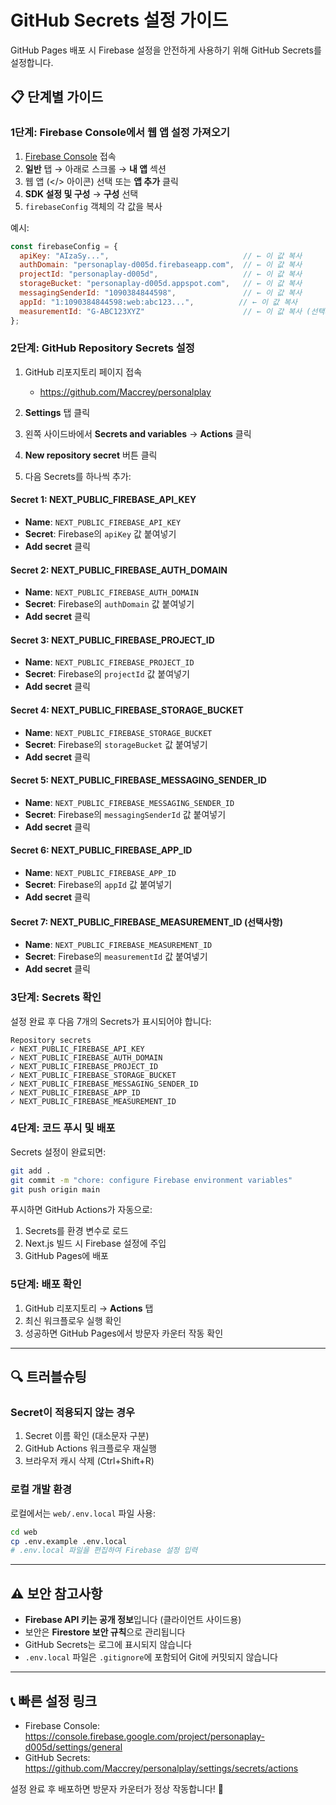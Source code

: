 # GitHub Secrets 설정 가이드

GitHub Pages 배포 시 Firebase 설정을 안전하게 사용하기 위해 GitHub Secrets를 설정합니다.

## 📋 단계별 가이드

### 1단계: Firebase Console에서 웹 앱 설정 가져오기

1. [Firebase Console](https://console.firebase.google.com/project/personaplay-d005d/settings/general) 접속
2. **일반** 탭 → 아래로 스크롤 → **내 앱** 섹션
3. 웹 앱 (</> 아이콘) 선택 또는 **앱 추가** 클릭
4. **SDK 설정 및 구성** → **구성** 선택
5. `firebaseConfig` 객체의 각 값을 복사

예시:
```javascript
const firebaseConfig = {
  apiKey: "AIzaSy...",                              // ← 이 값 복사
  authDomain: "personaplay-d005d.firebaseapp.com",  // ← 이 값 복사
  projectId: "personaplay-d005d",                   // ← 이 값 복사
  storageBucket: "personaplay-d005d.appspot.com",   // ← 이 값 복사
  messagingSenderId: "1090384844598",               // ← 이 값 복사
  appId: "1:1090384844598:web:abc123...",          // ← 이 값 복사
  measurementId: "G-ABC123XYZ"                      // ← 이 값 복사 (선택사항)
};
```

### 2단계: GitHub Repository Secrets 설정

1. GitHub 리포지토리 페이지 접속
   - https://github.com/Maccrey/personalplay

2. **Settings** 탭 클릭

3. 왼쪽 사이드바에서 **Secrets and variables** → **Actions** 클릭

4. **New repository secret** 버튼 클릭

5. 다음 Secrets를 하나씩 추가:

#### Secret 1: NEXT_PUBLIC_FIREBASE_API_KEY
- **Name**: `NEXT_PUBLIC_FIREBASE_API_KEY`
- **Secret**: Firebase의 `apiKey` 값 붙여넣기
- **Add secret** 클릭

#### Secret 2: NEXT_PUBLIC_FIREBASE_AUTH_DOMAIN
- **Name**: `NEXT_PUBLIC_FIREBASE_AUTH_DOMAIN`
- **Secret**: Firebase의 `authDomain` 값 붙여넣기
- **Add secret** 클릭

#### Secret 3: NEXT_PUBLIC_FIREBASE_PROJECT_ID
- **Name**: `NEXT_PUBLIC_FIREBASE_PROJECT_ID`
- **Secret**: Firebase의 `projectId` 값 붙여넣기
- **Add secret** 클릭

#### Secret 4: NEXT_PUBLIC_FIREBASE_STORAGE_BUCKET
- **Name**: `NEXT_PUBLIC_FIREBASE_STORAGE_BUCKET`
- **Secret**: Firebase의 `storageBucket` 값 붙여넣기
- **Add secret** 클릭

#### Secret 5: NEXT_PUBLIC_FIREBASE_MESSAGING_SENDER_ID
- **Name**: `NEXT_PUBLIC_FIREBASE_MESSAGING_SENDER_ID`
- **Secret**: Firebase의 `messagingSenderId` 값 붙여넣기
- **Add secret** 클릭

#### Secret 6: NEXT_PUBLIC_FIREBASE_APP_ID
- **Name**: `NEXT_PUBLIC_FIREBASE_APP_ID`
- **Secret**: Firebase의 `appId` 값 붙여넣기
- **Add secret** 클릭

#### Secret 7: NEXT_PUBLIC_FIREBASE_MEASUREMENT_ID (선택사항)
- **Name**: `NEXT_PUBLIC_FIREBASE_MEASUREMENT_ID`
- **Secret**: Firebase의 `measurementId` 값 붙여넿기
- **Add secret** 클릭

### 3단계: Secrets 확인

설정 완료 후 다음 7개의 Secrets가 표시되어야 합니다:

```
Repository secrets
✓ NEXT_PUBLIC_FIREBASE_API_KEY
✓ NEXT_PUBLIC_FIREBASE_AUTH_DOMAIN
✓ NEXT_PUBLIC_FIREBASE_PROJECT_ID
✓ NEXT_PUBLIC_FIREBASE_STORAGE_BUCKET
✓ NEXT_PUBLIC_FIREBASE_MESSAGING_SENDER_ID
✓ NEXT_PUBLIC_FIREBASE_APP_ID
✓ NEXT_PUBLIC_FIREBASE_MEASUREMENT_ID
```

### 4단계: 코드 푸시 및 배포

Secrets 설정이 완료되면:

```bash
git add .
git commit -m "chore: configure Firebase environment variables"
git push origin main
```

푸시하면 GitHub Actions가 자동으로:
1. Secrets를 환경 변수로 로드
2. Next.js 빌드 시 Firebase 설정에 주입
3. GitHub Pages에 배포

### 5단계: 배포 확인

1. GitHub 리포지토리 → **Actions** 탭
2. 최신 워크플로우 실행 확인
3. 성공하면 GitHub Pages에서 방문자 카운터 작동 확인

---

## 🔍 트러블슈팅

### Secret이 적용되지 않는 경우

1. Secret 이름 확인 (대소문자 구분)
2. GitHub Actions 워크플로우 재실행
3. 브라우저 캐시 삭제 (Ctrl+Shift+R)

### 로컬 개발 환경

로컬에서는 `web/.env.local` 파일 사용:

```bash
cd web
cp .env.example .env.local
# .env.local 파일을 편집하여 Firebase 설정 입력
```

---

## ⚠️ 보안 참고사항

- **Firebase API 키는 공개 정보**입니다 (클라이언트 사이드용)
- 보안은 **Firestore 보안 규칙**으로 관리됩니다
- GitHub Secrets는 로그에 표시되지 않습니다
- `.env.local` 파일은 `.gitignore`에 포함되어 Git에 커밋되지 않습니다

---

## 📞 빠른 설정 링크

- Firebase Console: https://console.firebase.google.com/project/personaplay-d005d/settings/general
- GitHub Secrets: https://github.com/Maccrey/personalplay/settings/secrets/actions

설정 완료 후 배포하면 방문자 카운터가 정상 작동합니다! 🎉
